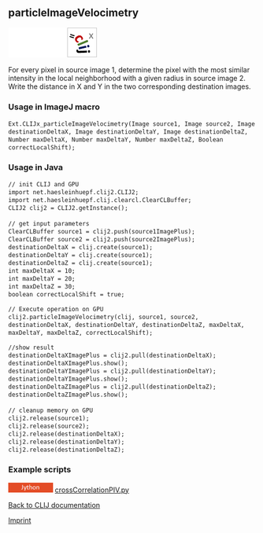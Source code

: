 ## particleImageVelocimetry
<img src="images/mini_empty_logo.png"/><img src="images/mini_empty_logo.png"/><img src="images/mini_clijx_logo.png"/>

For every pixel in source image 1, determine the pixel with the most similar intensity in 
 the local neighborhood with a given radius in source image 2. Write the distance in 
X and Y in the two corresponding destination images.

### Usage in ImageJ macro
```
Ext.CLIJx_particleImageVelocimetry(Image source1, Image source2, Image destinationDeltaX, Image destinationDeltaY, Image destinationDeltaZ, Number maxDeltaX, Number maxDeltaY, Number maxDeltaZ, Boolean correctLocalShift);
```


### Usage in Java
```
// init CLIJ and GPU
import net.haesleinhuepf.clij2.CLIJ2;
import net.haesleinhuepf.clij.clearcl.ClearCLBuffer;
CLIJ2 clij2 = CLIJ2.getInstance();

// get input parameters
ClearCLBuffer source1 = clij2.push(source1ImagePlus);
ClearCLBuffer source2 = clij2.push(source2ImagePlus);
destinationDeltaX = clij.create(source1);
destinationDeltaY = clij.create(source1);
destinationDeltaZ = clij.create(source1);
int maxDeltaX = 10;
int maxDeltaY = 20;
int maxDeltaZ = 30;
boolean correctLocalShift = true;
```

```
// Execute operation on GPU
clij2.particleImageVelocimetry(clij, source1, source2, destinationDeltaX, destinationDeltaY, destinationDeltaZ, maxDeltaX, maxDeltaY, maxDeltaZ, correctLocalShift);
```

```
//show result
destinationDeltaXImagePlus = clij2.pull(destinationDeltaX);
destinationDeltaXImagePlus.show();
destinationDeltaYImagePlus = clij2.pull(destinationDeltaY);
destinationDeltaYImagePlus.show();
destinationDeltaZImagePlus = clij2.pull(destinationDeltaZ);
destinationDeltaZImagePlus.show();

// cleanup memory on GPU
clij2.release(source1);
clij2.release(source2);
clij2.release(destinationDeltaX);
clij2.release(destinationDeltaY);
clij2.release(destinationDeltaZ);
```




### Example scripts
<a href="https://github.com/clij/clij2-docs/blob/master/src/main/jython/crossCorrelationPIV.py"><img src="images/language_jython.png" height="20"/></a> [crossCorrelationPIV.py](https://github.com/clij/clij2-docs/blob/master/src/main/jython/crossCorrelationPIV.py)  


[Back to CLIJ documentation](https://clij.github.io/)

[Imprint](https://clij.github.io/imprint)
